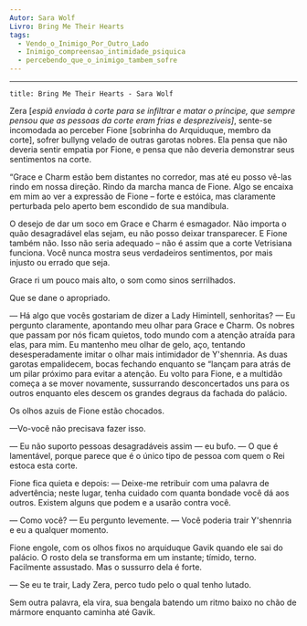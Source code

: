 ```yaml
---
Autor: Sara Wolf
Livro: Bring Me Their Hearts
tags:
  - Vendo_o_Inimigo_Por_Outro_Lado
  - Inimigo_compreensao_intimidade_psiquica
  - percebendo_que_o_inimigo_tambem_sofre
---
```

---

```ad-abstract
title: Bring Me Their Hearts - Sara Wolf
```

Zera [_espiã enviada à corte para se infiltrar e matar o príncipe, que sempre pensou que as pessoas da corte eram frias e desprezíveis]_, sente-se incomodada ao perceber Fione [sobrinha do Arquiduque, membro da corte], sofrer bullyng velado de outras garotas nobres. Ela pensa que não deveria sentir empatia por Fione, e pensa que não deveria demonstrar seus sentimentos na corte.

“Grace e Charm estão bem distantes no corredor, mas até eu posso vê-las rindo em nossa direção. Rindo da marcha manca de Fione. Algo se encaixa em mim ao ver a expressão de Fione – forte e estóica, mas claramente perturbada pelo aperto bem escondido de sua mandíbula.

O desejo de dar um soco em Grace e Charm é esmagador. Não importa o quão desagradável elas sejam, eu não posso deixar transparecer. E Fione também não. Isso não seria adequado – não é assim que a corte Vetrisiana funciona. Você nunca mostra seus verdadeiros sentimentos, por mais injusto ou errado que seja.

Grace ri um pouco mais alto, o som como sinos serrilhados.

Que se dane o apropriado.

— Há algo que vocês gostariam de dizer a Lady Himintell, senhoritas? — Eu pergunto claramente, apontando meu olhar para Grace e Charm. Os nobres que passam por nós ficam quietos, todo mundo com a atenção atraída para elas, para mim. Eu mantenho meu olhar de gelo, aço, tentando desesperadamente imitar o olhar mais intimidador de Y'shennria. As duas garotas empalidecem, bocas fechando enquanto se “lançam para atrás de um pilar próximo para evitar a atenção. Eu volto para Fione, e a multidão começa a se mover novamente, sussurrando desconcertados uns para os outros enquanto eles descem os grandes degraus da fachada do palácio.

Os olhos azuis de Fione estão chocados.

—Vo-você não precisava fazer isso.

— Eu não suporto pessoas desagradáveis assim — eu bufo. — O que é lamentável, porque parece que é o único tipo de pessoa com quem o Rei estoca esta corte.

Fione fica quieta e depois: — Deixe-me retribuir com uma palavra de advertência; neste lugar, tenha cuidado com quanta bondade você dá aos outros. Existem alguns que podem e a usarão contra você.

— Como você? — Eu pergunto levemente. — Você poderia trair Y'shennria e eu a qualquer momento.

Fione engole, com os olhos fixos no arquiduque Gavik quando ele sai do palácio. O rosto dela se transforma em um instante; tímido, terno. Facilmente assustado. Mas o sussurro dela é forte.

— Se eu te trair, Lady Zera, perco tudo pelo o qual tenho lutado.

Sem outra palavra, ela vira, sua bengala batendo um ritmo baixo no chão de mármore enquanto caminha até Gavik.


